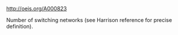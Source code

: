 http://oeis.org/A000823

Number of switching networks (see Harrison reference for precise definition).
